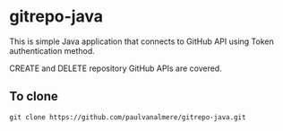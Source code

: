 # gitrepo-java

This is simple Java application that connects to GitHub API using Token authentication method.

CREATE and DELETE repository GitHub APIs are covered.

## To clone
```
git clone https://github.com/paulvanalmere/gitrepo-java.git
```
